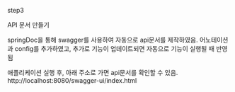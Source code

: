 step3

API 문서 만들기

springDoc을 통해 swagger를 사용하여 자동으로 api문서를 제작하였음.
어노테이션과 config를 추가하였고, 추가로 기능이 업데이트되면 자동으로 기능이 실행될 때 반영됨

애플리케이션 실행 후, 아래 주소로 가면 api문서를 확인할 수 있음.
http://localhost:8080/swagger-ui/index.html

